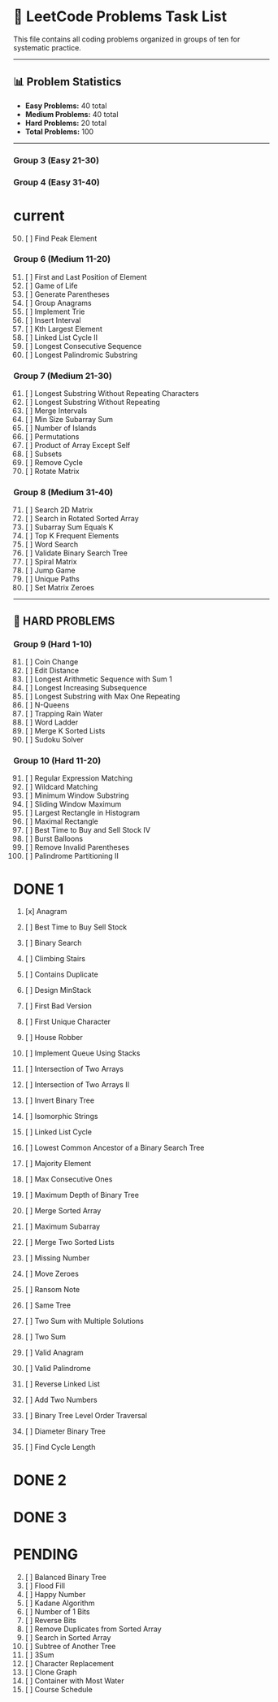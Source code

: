 # 🎯 LeetCode Problems Task List

This file contains all coding problems organized in groups of ten for systematic practice.

---

## 📊 **Problem Statistics**

- **Easy Problems:** 40 total
- **Medium Problems:** 40 total
- **Hard Problems:** 20 total
- **Total Problems:** 100

---

### **Group 3 (Easy 21-30)**


### **Group 4 (Easy 31-40)**






# current


50. [ ] Find Peak Element

### **Group 6 (Medium 11-20)**

51. [ ] First and Last Position of Element
52. [ ] Game of Life
53. [ ] Generate Parentheses
54. [ ] Group Anagrams
55. [ ] Implement Trie
56. [ ] Insert Interval
57. [ ] Kth Largest Element
58. [ ] Linked List Cycle II
59. [ ] Longest Consecutive Sequence
60. [ ] Longest Palindromic Substring

### **Group 7 (Medium 21-30)**

61. [ ] Longest Substring Without Repeating Characters
62. [ ] Longest Substring Without Repeating
63. [ ] Merge Intervals
64. [ ] Min Size Subarray Sum
65. [ ] Number of Islands
66. [ ] Permutations
67. [ ] Product of Array Except Self
68. [ ] Subsets
69. [ ] Remove Cycle
70. [ ] Rotate Matrix

### **Group 8 (Medium 31-40)**

71. [ ] Search 2D Matrix
72. [ ] Search in Rotated Sorted Array
73. [ ] Subarray Sum Equals K
74. [ ] Top K Frequent Elements
75. [ ] Word Search
76. [ ] Validate Binary Search Tree
77. [ ] Spiral Matrix
78. [ ] Jump Game
79. [ ] Unique Paths
80. [ ] Set Matrix Zeroes

---

## 🔴 **HARD PROBLEMS**

### **Group 9 (Hard 1-10)**

81. [ ] Coin Change
82. [ ] Edit Distance
83. [ ] Longest Arithmetic Sequence with Sum 1
84. [ ] Longest Increasing Subsequence
85. [ ] Longest Substring with Max One Repeating
86. [ ] N-Queens
87. [ ] Trapping Rain Water
88. [ ] Word Ladder
89. [ ] Merge K Sorted Lists
90. [ ] Sudoku Solver

### **Group 10 (Hard 11-20)**

91. [ ] Regular Expression Matching
92. [ ] Wildcard Matching
93. [ ] Minimum Window Substring
94. [ ] Sliding Window Maximum
95. [ ] Largest Rectangle in Histogram
96. [ ] Maximal Rectangle
97. [ ] Best Time to Buy and Sell Stock IV
98. [ ] Burst Balloons
99. [ ] Remove Invalid Parentheses
100.  [ ] Palindrome Partitioning II

# DONE 1
1. [x] Anagram
3. [ ] Best Time to Buy Sell Stock
4. [ ] Binary Search
5. [ ] Climbing Stairs
6. [ ] Contains Duplicate
7. [ ] Design MinStack
8. [ ] First Bad Version
9. [ ] First Unique Character
12. [ ] House Robber

13. [ ] Implement Queue Using Stacks
15. [ ] Intersection of Two Arrays
14. [ ] Intersection of Two Arrays II
16. [ ] Invert Binary Tree
17. [ ] Isomorphic Strings
19. [ ] Linked List Cycle
20. [ ] Lowest Common Ancestor of a Binary Search Tree
21. [ ] Majority Element
22. [ ] Max Consecutive Ones
23. [ ] Maximum Depth of Binary Tree

24. [ ] Merge Sorted Array
25. [ ] Maximum Subarray
26. [ ] Merge Two Sorted Lists
27. [ ] Missing Number
28. [ ] Move Zeroes
30. [ ] Ransom Note
33. [ ] Same Tree
36. [ ] Two Sum with Multiple Solutions
37. [ ] Two Sum
38. [ ] Valid Anagram

39. [ ] Valid Palindrome
40. [ ] Reverse Linked List
42. [ ] Add Two Numbers
43. [ ] Binary Tree Level Order Traversal
48. [ ] Diameter Binary Tree
49. [ ] Find Cycle Length


# DONE 2

# DONE 3

# PENDING
2. [ ] Balanced Binary Tree
10. [ ] Flood Fill
11. [ ] Happy Number
18. [ ] Kadane Algorithm
29. [ ] Number of 1 Bits
32. [ ] Reverse Bits
31. [ ] Remove Duplicates from Sorted Array
34. [ ] Search in Sorted Array
35. [ ] Subtree of Another Tree
41. [ ] 3Sum
44. [ ] Character Replacement
45. [ ] Clone Graph
46. [ ] Container with Most Water
47. [ ] Course Schedule
